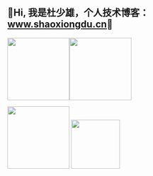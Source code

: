 ## 💖Hi, 我是杜少雄，个人技术博客： [<u>www.shaoxiongdu.cn</u>](http://www.shaoxiongdu.cn)💖

<img height="140px" src="https://github-readme-stats.vercel.app/api?custom_title=GitHub统计&username=shaoxiongdu&hide_border=false&show_icons=true&include_all_commits=true&count_private=true&theme=buefy&locale=cn&line_height=20" /><img height="140px" src="https://github-readme-stats.vercel.app/api/top-langs/?custom_title=编程语言统计&username=shaoxiongdu&exclude_repo =blog&hide_border=false&line_height=20&theme=flag-india&layout=compact&locale=cn" />

<img height='140px' src='https://github-readme-stats.vercel.app/api/wakatime?username=willianrod&custom_title=最近一周统计' /> <img height='110px' src='https://github-readme-stats.vercel.app/api/pin/?show_owner=true&username=shaoxiongdu&repo=blog' />

